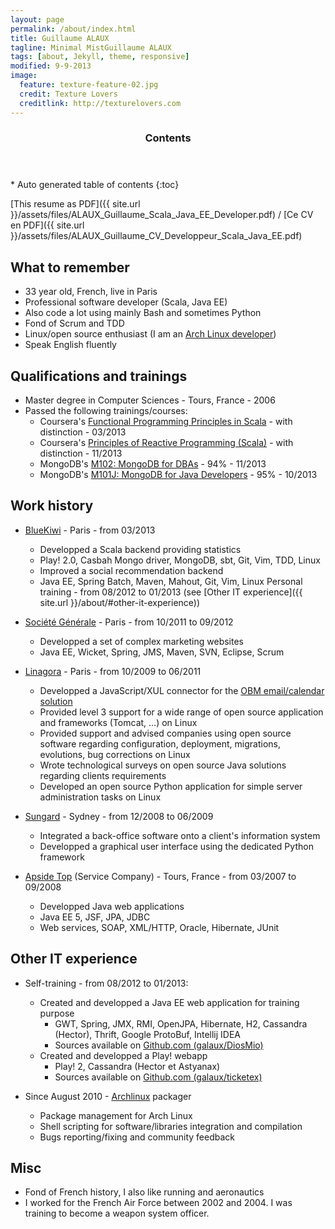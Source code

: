 ```yaml
---
layout: page
permalink: /about/index.html
title: Guillaume ALAUX
tagline: Minimal MistGuillaume ALAUX
tags: [about, Jekyll, theme, responsive]
modified: 9-9-2013
image:
  feature: texture-feature-02.jpg
  credit: Texture Lovers
  creditlink: http://texturelovers.com
---
```


<section id="table-of-contents" class="toc">
  <header>
    <h3 >Contents</h3>
  </header>
<div id="drawer" markdown="1">
*  Auto generated table of contents
{:toc}
</div>
</section><!-- /#table-of-contents -->

[This resume as PDF]({{ site.url }}/assets/files/ALAUX_Guillaume_Scala_Java_EE_Developer.pdf) / [Ce CV en PDF]({{ site.url }}/assets/files/ALAUX_Guillaume_CV_Developpeur_Scala_Java_EE.pdf)

## What to remember
- 33 year old, French, live in Paris
- Professional software developer (Scala, Java EE)
- Also code a lot using mainly Bash and sometimes Python
- Fond of Scrum and TDD
- Linux/open source enthusiast (I am an [Arch Linux developer](https://www.archlinux.org/developers/#guillaume))
- Speak English fluently

## Qualifications and trainings
- Master degree in Computer Sciences - Tours, France - 2006
- Passed the following trainings/courses:
  - Coursera's [Functional Programming Principles in Scala](https://class.coursera.org/progfun-002) - with distinction - 03/2013
  - Coursera's [Principles of Reactive Programming (Scala)](https://class.coursera.org/reactive-001) - with distinction - 11/2013
  - MongoDB's [M102: MongoDB for DBAs](https://education.mongodb.com/courses/10gen/M102/2014_February/about) - 94% - 11/2013
  - MongoDB's [M101J: MongoDB for Java Developers](https://education.mongodb.com/courses/10gen/M101J/2014_January/about) - 95% - 10/2013

## Work history

- [BlueKiwi](http://www.bluekiwi-software.com/fr/) - Paris - from 03/2013
  - Developped a Scala backend providing statistics
  - Play! 2.0, Casbah Mongo driver, MongoDB, sbt, Git, Vim, TDD, Linux
  - Improved a social recommendation backend
  - Java EE, Spring Batch, Maven, Mahout, Git, Vim, Linux
Personal training - from 08/2012 to 01/2013 (see [Other IT experience]({{ site.url }}/about/#other-it-experience))

- [Société Générale](http://societegenerale.fr/) - Paris - from 10/2011 to 09/2012
  - Developped a set of complex marketing websites
  - Java EE, Wicket, Spring, JMS, Maven, SVN, Eclipse, Scrum

- [Linagora](http://www.linagora.com/) - Paris - from 10/2009 to 06/2011
  - Developped a JavaScript/XUL connector for the [OBM email/calendar solution](http://obm.org/)
  - Provided level 3 support for a wide range of open source application and frameworks (Tomcat, …) on Linux
  - Provided support and advised companies using open source software regarding configuration, deployment, migrations, evolutions, bug corrections on Linux
  - Wrote technological surveys on open source Java solutions regarding clients requirements
  - Developed an open source Python application for simple server administration tasks on Linux

- [Sungard](http://www.sungard.com/) - Sydney - from 12/2008 to 06/2009
  - Integrated a back-office software onto a client's information system
  - Developped a graphical user interface using the dedicated Python framework

- [Apside Top](http://www.apside.fr) (Service Company) - Tours, France - from 03/2007 to 09/2008
  - Developped Java web applications
  - Java EE 5, JSF, JPA, JDBC
  - Web services, SOAP, XML/HTTP, Oracle, Hibernate, JUnit

## Other IT experience
- Self-training - from 08/2012 to 01/2013:
  - Created and developped a Java EE web application for training purpose
    - GWT, Spring, JMX, RMI, OpenJPA, Hibernate, H2, Cassandra (Hector), Thrift, Google ProtoBuf, Intellij IDEA
    - Sources available on [Github.com (galaux/DiosMio)](https://github.com/galaux/diosmio)
  - Created and developped a Play! webapp
    - Play! 2, Cassandra (Hector et Astyanax)
    - Sources available on [Github.com (galaux/ticketex)](https://github.com/galaux/ticketex)

- Since August 2010 - [Archlinux](http://www.archlinux.org/) packager
  - Package management for Arch Linux
  - Shell scripting for software/libraries integration and compilation
  - Bugs reporting/fixing and community feedback

## Misc
- Fond of French history, I also like running and aeronautics
- I worked for the French Air Force between 2002 and 2004. I was training to become a weapon system officer.
